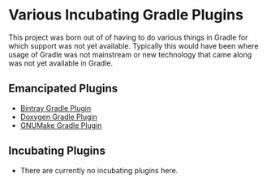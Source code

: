 # Various Incubating Gradle Plugins

This project was born out of of having to do various things in Gradle for which support was not
yet available. Typically this would have been where usage of Gradle was not mainstream or new
technology that came along was not yet available in Gradle.

## Emancipated Plugins

- [Bintray Gradle Plugin](https://github.com/ysb33r/bintray)
- [Doxygen Gradle Plugin](https://github.com/ysb33r/doxygen-gradle-plugin)
- [GNUMake Gradle Plugin](https://github.com/ysb33r/gnumake-gradle-plugin)

## Incubating Plugins

- There are currently no incubating plugins here.

